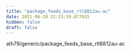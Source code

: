 ```yaml
---
title: "package_feeds_base_rtl8812au-ac"
date: 2021-06-20 22:23:59.877915
hidden: false
draft: false
---
```


ath79/generic/package_feeds_base_rtl8812au-ac

